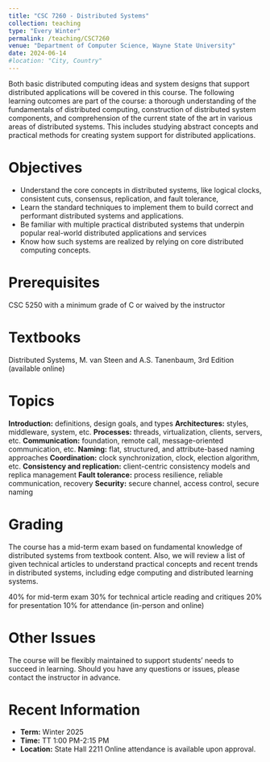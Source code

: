 ```yaml
---
title: "CSC 7260 - Distributed Systems"
collection: teaching
type: "Every Winter"
permalink: /teaching/CSC7260
venue: "Department of Computer Science, Wayne State University"
date: 2024-06-14
#location: "City, Country"
---
```


Both basic distributed computing ideas and system designs that support distributed applications will be covered in this course. The following learning outcomes are part of the course: a thorough understanding of the fundamentals of distributed computing, construction of distributed system components, and comprehension of the current state of the art in various areas of distributed systems. This includes studying abstract concepts and practical methods for creating system support for distributed applications.

Objectives
======
* Understand the core concepts in distributed systems, like logical clocks, consistent cuts, consensus, replication, and fault tolerance,
* Learn the standard techniques to implement them to build correct and performant distributed systems and applications.
* Be familiar with multiple practical distributed systems that underpin popular real-world distributed applications and services 
* Know how such systems are realized by relying on core distributed computing concepts.

Prerequisites
======
CSC 5250 with a minimum grade of C or waived by the instructor 

Textbooks
======
Distributed Systems, M. van Steen and A.S. Tanenbaum, 3rd Edition (available online)

Topics
======
**Introduction:** definitions, design goals, and types
**Architectures:** styles, middleware, system, etc.
**Processes:** threads, virtualization, clients, servers, etc.
**Communication:** foundation, remote call, message-oriented communication, etc.
**Naming:** flat, structured, and attribute-based naming approaches
**Coordination:** clock synchronization, clock, election algorithm, etc.
**Consistency and replication:** client-centric consistency models and replica management
**Fault tolerance:** process resilience, reliable communication, recovery
**Security:** secure channel, access control, secure naming

Grading
======
The course has a mid-term exam based on fundamental knowledge of distributed systems from textbook content. Also, we will review a list of given technical articles to understand practical concepts and recent trends in distributed systems, including edge computing and distributed learning systems.

40% for mid-term exam
30% for technical article reading and critiques
20% for presentation
10% for attendance (in-person and online)

Other Issues
=======
The course will be flexibly maintained to support students’ needs to succeed in learning. Should you have any questions or issues, please contact the instructor in advance. 

Recent Information
======
* **Term:** Winter 2025
* **Time:** TT 1:00 PM-2:15 PM                        
* **Location:** State Hall 2211 Online attendance is available upon approval.
